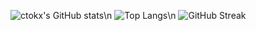 ![ctokx's GitHub stats](https://github-readme-stats.vercel.app/api?username=ctokx&show_icons=true&theme=radical)\n
![Top Langs](https://github-readme-stats.vercel.app/api/top-langs/?username=ctokx&layout=compact&theme=radical)\n
![GitHub Streak](https://github-readme-streak-stats.herokuapp.com/?user=ctokx&theme=dark)

